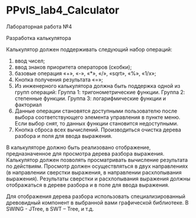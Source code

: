 # PPvIS_lab4_Calculator

Лабораторная работа №4

Разработка калькулятора

Калькулятор должен поддерживать следующий набор операций:
1.	ввод чисел;
2.	ввод знаков приоритета операторов (скобки);
3.	базовые операция «+», «-», «*», «/», «sqrt», «%», «1/x»;
4.	Кнопка получения результата «=»;
5.	Из инженерного калькулятора должна быть поддержка одной из групп операций: 
Группа 1: тригонометрические функции. 
Группа 2: степенные функции.
Группа 3: логарифмические функции и факториал
6.	Данные операции становятся доступными пользователю после выбора соответствующего элемента управления в пункте меню. Если выбор снят, то данных функции становится недоступными.
7.	Кнопка сброса всех вычислений. Производиться очистка дерева разбора и поля для ввода выражения.

В калькуляторе должно быть реализовано отображение, предназначенное для просмотра дерева разбора выражения. Калькулятор должен позволять просматривать вычисление результата по действиям. Просмотр должен осуществляться в двух направлениях (в направлении сверстки выражения, в направлении расхлопывания выражения). Результаты сверстки и расхлопывания выражения должны отображаться в дереве разбора и в поле для ввода выражения.

Для отображения дерева разбора использовать специализированный древовидный компонент в выбранной вами графической библиотеке. В SWING -  JTree, в SWT – Tree, и т.д.
